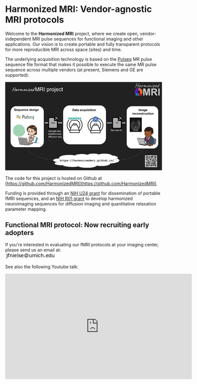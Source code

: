 # Harmonized MRI: Vendor-agnostic MRI protocols

Welcome to the **Harmonized MRI** project, where we create open, vendor-independent
MRI pulse sequences for functional imaging and other applications.
Our vision is to create portable and fully transparent protocols for
more reproducible MRI across space (sites) and time.

The underlying acquisition technology is based on the [Pulseq](http://pulseq.github.io/) 
MR pulse sequence file format
that makes it possible to execute the same MR pulse sequence across multiple vendors
(at present, Siemens and GE are supported):

<img src="figs/hmri.jpg" alt="HarmonizedMRI" width="600"/>

The code for this project is hosted on Github at
[https://github.com/HarmonizedMRI](https://github.com/HarmonizedMRI).

Funding is provided through an 
[NIH U24 grant](https://reporter.nih.gov/search/Y22HpwtGJ0GsUA9J9iqWoQ/project-details/10306940)
for dissemination of portable fMRI sequences, and an
[NIH R01 grant](https://reporter.nih.gov/search/Rc6iON3j_UieHv9Rbv10uQ/project-details/10704747)
to develop harmonized neuroimaging sequences for diffusion imaging and quantitative relaxation parameter mapping.

## Functional MRI protocol: Now recruiting early adopters

If you're interested in evaluating our fMRI protocols at your imaging center,
please send us an email at:  
![contact email](email.png)

See also the following Youtube talk:

<iframe width="600" height="338" src="https://www.youtube.com/embed/b5Il_A_et8o?si=z4qR-oA8bibG_uot" title="YouTube video player" frameborder="0" allow="accelerometer; autoplay; clipboard-write; encrypted-media; gyroscope; picture-in-picture; web-share" allowfullscreen></iframe>



<!--
We also welcome you to post your questions on our
[User Forum](https://github.com/HarmonizedMRI/UserForum/discussions).
-->
